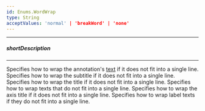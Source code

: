 ```yaml
---
id: Enums.WordWrap
type: String
acceptValues: 'normal' | 'breakWord' | 'none'
---
```

---
##### shortDescription
<!-- Description goes here -->

---
<!-- Description goes here -->
Specifies how to wrap the annotation's [text](/api-reference/_hidden/BaseWidgetAnnotationConfig/text.md '{basewidgetpath}/Configuration/annotations/#text') if it does not fit into a single line.
Specifies how to wrap the subtitle if it does not fit into a single line.
Specifies how to wrap the title if it does not fit into a single line.
Specifies how to wrap texts that do not fit into a single line.
Specifies how to wrap the axis title if it does not fit into a single line.
Specifies how to wrap label texts if they do not fit into a single line.